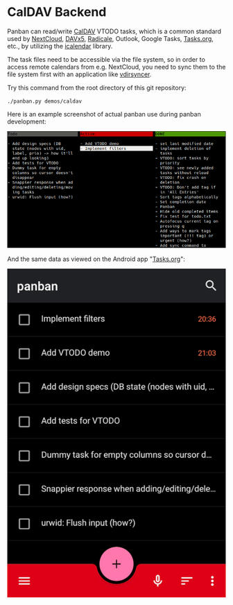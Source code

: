 # CalDAV Backend

Panban can read/write [CalDAV](https://en.wikipedia.org/wiki/CalDAV) VTODO tasks, which is a common standard used by [NextCloud](https://nextcloud.com/), [DAVx5](https://www.davx5.com/), [Radicale](https://radicale.org/), Outlook, Google Tasks, [Tasks.org](https://tasks.org/), etc., by utilizing the [icalendar](https://icalendar.readthedocs.io) library.

The task files need to be accessible via the file system, so in order to access remote calendars from e.g. NextCloud, you need to sync them to the file system first with an application like [vdirsyncer](https://github.com/pimutils/vdirsyncer).

Try this command from the root directory of this git repository:

```
./panban.py demos/caldav
```

Here is an example screenshot of actual panban use during panban development:

![Screenshot of Panban using CalDAV backend](screenshot_caldav.png)

And the same data as viewed on the Android app "[Tasks.org](https://tasks.org/)":

![Screenshot of the same data from the Tasks.org app](screenshot_tasksorg.png)
